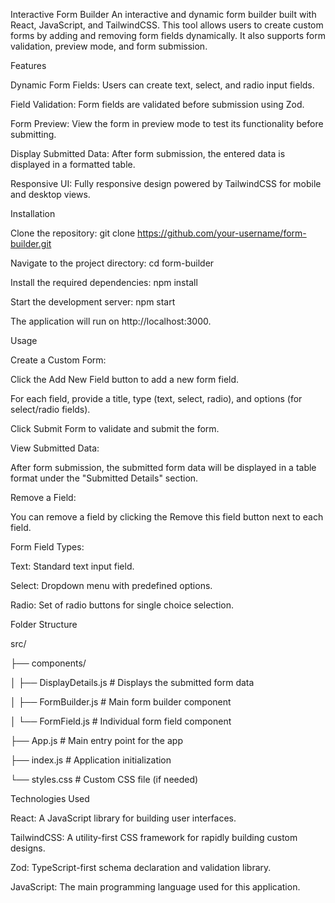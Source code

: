 Interactive Form Builder
An interactive and dynamic form builder built with React, JavaScript, and TailwindCSS. This tool allows users to create custom forms by adding and removing form fields dynamically. It also supports form validation, preview mode, and form submission.

Features

Dynamic Form Fields: Users can create text, select, and radio input fields.

Field Validation: Form fields are validated before submission using Zod.

Form Preview: View the form in preview mode to test its functionality before submitting.

Display Submitted Data: After form submission, the entered data is displayed in a formatted table.

Responsive UI: Fully responsive design powered by TailwindCSS for mobile and desktop views.

Installation

Clone the repository:
git clone https://github.com/your-username/form-builder.git

Navigate to the project directory:
cd form-builder

Install the required dependencies:
npm install

Start the development server:
npm start

The application will run on http://localhost:3000.

Usage

Create a Custom Form:

Click the Add New Field button to add a new form field.

For each field, provide a title, type (text, select, radio), and options (for select/radio fields).

Click Submit Form to validate and submit the form.

View Submitted Data:

After form submission, the submitted form data will be displayed in a table format under the "Submitted Details" section.

Remove a Field:

You can remove a field by clicking the Remove this field button next to each field.

Form Field Types:

Text: Standard text input field.

Select: Dropdown menu with predefined options.

Radio: Set of radio buttons for single choice selection.

Folder Structure

src/

├── components/

│   ├── DisplayDetails.js          # Displays the submitted form data

│   ├── FormBuilder.js             # Main form builder component

│   └── FormField.js               # Individual form field component

├── App.js                         # Main entry point for the app

├── index.js                       # Application initialization

└── styles.css                     # Custom CSS file (if needed)

Technologies Used

React: A JavaScript library for building user interfaces.

TailwindCSS: A utility-first CSS framework for rapidly building custom designs.

Zod: TypeScript-first schema declaration and validation library.

JavaScript: The main programming language used for this application.
